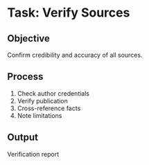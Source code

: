 # Task: Verify Sources
## Objective
Confirm credibility and accuracy of all sources.
## Process
1. Check author credentials
2. Verify publication
3. Cross-reference facts
4. Note limitations
## Output
Verification report
